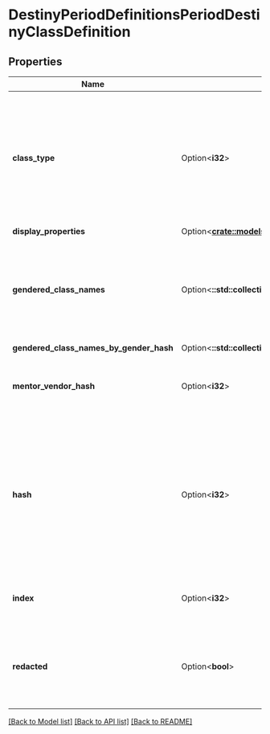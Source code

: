 # DestinyPeriodDefinitionsPeriodDestinyClassDefinition

## Properties

Name | Type | Description | Notes
------------ | ------------- | ------------- | -------------
**class_type** | Option<**i32**> | In Destiny 1, we added a convenience Enumeration for referring to classes. We've kept it, though mostly for posterity. This is the enum value for this definition's class. | [optional]
**display_properties** | Option<[**crate::models::DestinyPeriodDefinitionsPeriodCommonPeriodDestinyDisplayPropertiesDefinition**](Destiny.Definitions.Common.DestinyDisplayPropertiesDefinition.md)> |  | [optional]
**gendered_class_names** | Option<**::std::collections::HashMap<String, String>**> | A localized string referring to the singular form of the Class's name when referred to in gendered form. Keyed by the DestinyGender. | [optional]
**gendered_class_names_by_gender_hash** | Option<**::std::collections::HashMap<String, String>**> |  | [optional]
**mentor_vendor_hash** | Option<**i32**> | Mentors don't really mean anything anymore. Don't expect this to be populated. | [optional]
**hash** | Option<**i32**> | The unique identifier for this entity. Guaranteed to be unique for the type of entity, but not globally.  When entities refer to each other in Destiny content, it is this hash that they are referring to. | [optional]
**index** | Option<**i32**> | The index of the entity as it was found in the investment tables. | [optional]
**redacted** | Option<**bool**> | If this is true, then there is an entity with this identifier/type combination, but BNet is not yet allowed to show it. Sorry! | [optional]

[[Back to Model list]](../README.md#documentation-for-models) [[Back to API list]](../README.md#documentation-for-api-endpoints) [[Back to README]](../README.md)


